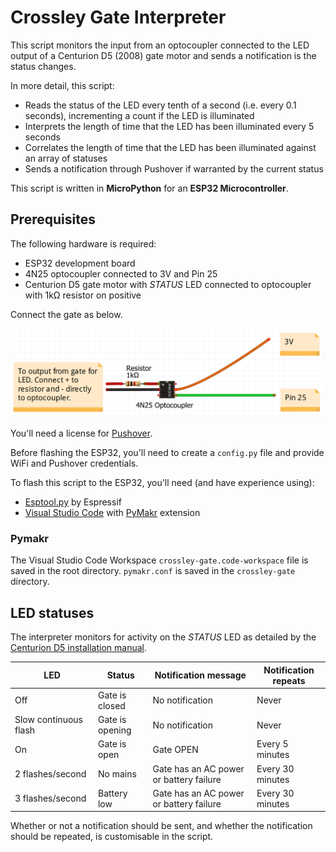 # Crossley Gate Interpreter

This script monitors the input from an optocoupler connected to the LED output of a Centurion D5 (2008) gate motor and sends a notification is the status changes.

In more detail, this script:
- Reads the status of the LED every tenth of a second (i.e. every 0.1 seconds), incrementing a count if the LED is illuminated
- Interprets the length of time that the LED has been illuminated every 5 seconds
- Correlates the length of time that the LED has been illuminated against an array of statuses
- Sends a notification through Pushover if warranted by the current status

This script is written in **MicroPython** for an **ESP32 Microcontroller**.

## Prerequisites
The following hardware is required:
- ESP32 development board
- 4N25 optocoupler connected to 3V and Pin 25 
- Centurion D5 gate motor with *STATUS* LED connected to optocoupler with 1kΩ resistor on positive

Connect the gate as below.

![Connection diagram for gate to ESP32](resources/circuit-diagram.png)

You'll need a license for [Pushover](https://pushover.net/).

Before flashing the ESP32, you'll need to create a `config.py` file and provide WiFi and Pushover credentials.

To flash this script to the ESP32, you'll need (and have experience using):
- [Esptool.py](https://github.com/espressif/esptool) by Espressif
- [Visual Studio Code](https://code.visualstudio.com/) with [PyMakr](https://forum.pycom.io/topic/7574/pymakr-2-for-visual-studio-code) extension

### Pymakr

The Visual Studio Code Workspace `crossley-gate.code-workspace` file is saved in the root directory. `pymakr.conf` is saved in the `crossley-gate` directory.

## LED statuses

The interpreter monitors for activity on the *STATUS* LED as detailed by the [Centurion D5 installation manual](https://www.centsys.co.za/upload/0_07_A_0115_%20D3D5%20installation%20manual%2022072013-BM-for%20web.pdf).

|LED				 	|Status				|Notification message						|Notification repeats
|-----------------------|-------------------|-------------------------------------------|------------
| Off					| Gate is closed	|No notification							|Never
| Slow continuous flash	| Gate is opening	|No notification							|Never
| On					| Gate is open		|Gate OPEN									|Every 5 minutes
| 2 flashes/second		| No mains			|Gate has an AC power or battery failure	|Every 30 minutes
| 3 flashes/second		| Battery low		|Gate has an AC power or battery failure	|Every 30 minutes

Whether or not a notification should be sent, and whether the notification should be repeated, is customisable in the script.
